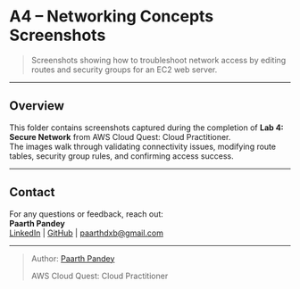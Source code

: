 # A4 – Networking Concepts Screenshots

> Screenshots showing how to troubleshoot network access by editing routes and security groups for an EC2 web server.

---

## Overview

This folder contains screenshots captured during the completion of **Lab 4: Secure Network** from AWS Cloud Quest: Cloud Practitioner.  
The images walk through validating connectivity issues, modifying route tables, security group rules, and confirming access success.

---

## Contact

For any questions or feedback, reach out:  
**Paarth Pandey**  
[LinkedIn](https://www.linkedin.com/in/paarth-pandey-13779529b/) | [GitHub](https://github.com/paarthpandey10) | paarthdxb@gmail.com

---

> Author: [Paarth Pandey](https://github.com/paarthpandey10)  
>  
> AWS Cloud Quest: Cloud Practitioner
